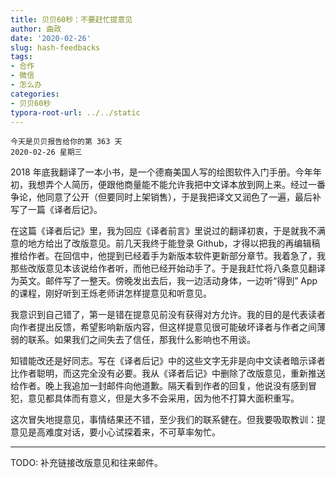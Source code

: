 ```yaml
---
title: 贝贝60秒：不要赶忙提意见
author: 曲政
date: '2020-02-26'
slug: hash-feedbacks
tags:
- 合作
- 微信
- 怎么办
categories:
- 贝贝60秒
typora-root-url: ../../static
---
```

```
今天是贝贝报告给你的第 363 天   
2020-02-26 星期三
```

 2018 年底我翻译了一本小书，是一个德裔美国人写的绘图软件入门手册。今年年初，我想弄个人简历，便跟他商量能不能允许我把中文译本放到网上来。经过一番争论，他同意了公开（但要同时上架销售），于是我把译文又润色了一遍，最后补写了一篇《译者后记》。

在这篇《译者后记》里，我为回应《译者前言》里说过的翻译初衷，于是就我不满意的地方给出了改版意见。前几天我终于能登录 Github，才得以把我的再编辑稿推给作者。在回信中，他提到已经着手为新版本软件更新部分章节。我着急了，我那些改版意见本该说给作者听，而他已经开始动手了。于是我赶忙将八条意见翻译为英文。邮件写了一整天。傍晚发出去后，我一边活动身体，一边听“得到” App 的课程，刚好听到王烁老师讲怎样提意见和听意见。

我意识到自己错了，第一是错在提意见前没有获得对方允许。我的目的是代表读者向作者提出反馈，希望影响新版内容，但这样提意见很可能破坏译者与作者之间薄弱的联系。如果我们之间失去了信任，那我什么影响也不用谈。

知错能改还是好同志。写在《译者后记》中的这些文字无非是向中文读者暗示译者比作者聪明，而这完全没有必要。我从《译者后记》中删除了改版意见，重新推送给作者。晚上我追加一封邮件向他道歉。隔天看到作者的回复，他说没有感到冒犯，意见都具体而有意义，但是大多不会采用，因为他不打算大面积重写。

这次冒失地提意见，事情结果还不错，至少我们的联系健在。但我要吸取教训：提意见是高难度对话，要小心试探着来，不可草率匆忙。

---

TODO: 补充链接改版意见和往来邮件。

